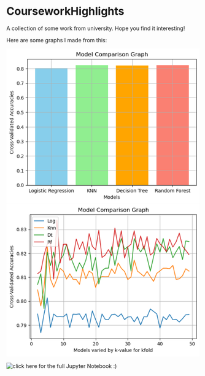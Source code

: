 # CourseworkHighlights
A collection of some work from university. Hope you find it interesting! 


Here are some graphs I made from this: 

![Screenshot1](IntroToAI/modelComp1.png)
![Screenshot2](IntroToAI/modelComp2.png)

![click here for the full Jupyter Notebook :) ](https://github.com/shp5238/CourseworkHighlights/blob/main/Titanic_Survival_PredHW4.ipynb)
